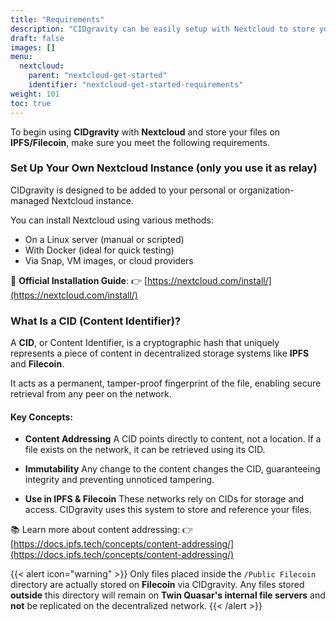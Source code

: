 ```yaml
---
title: "Requirements"
description: "CIDgravity can be easily setup with Nextcloud to store your files on IPFS"
draft: false
images: []
menu:
  nextcloud:
    parent: "nextcloud-get-started"
    identifier: "nextcloud-get-started-requirements"
weight: 101
toc: true
---
```


To begin using **CIDgravity** with **Nextcloud** and store your files on **IPFS/Filecoin**, make sure you meet the following requirements.

### Set Up Your Own Nextcloud Instance (only you use it as relay)

CIDgravity is designed to be added to your personal or organization-managed Nextcloud instance.

You can install Nextcloud using various methods:

* On a Linux server (manual or scripted)
* With Docker (ideal for quick testing)
* Via Snap, VM images, or cloud providers

📖 **Official Installation Guide**:
👉 [https://nextcloud.com/install/](https://nextcloud.com/install/)

### What Is a CID (Content Identifier)?

A **CID**, or Content Identifier, is a cryptographic hash that uniquely represents a piece of content in decentralized storage systems like **IPFS** and **Filecoin**.

It acts as a permanent, tamper-proof fingerprint of the file, enabling secure retrieval from any peer on the network.

#### Key Concepts:

* **Content Addressing**
  A CID points directly to content, not a location. If a file exists on the network, it can be retrieved using its CID.

* **Immutability**
  Any change to the content changes the CID, guaranteeing integrity and preventing unnoticed tampering.

* **Use in IPFS & Filecoin**
  These networks rely on CIDs for storage and access. CIDgravity uses this system to store and reference your files.

📚 Learn more about content addressing:
👉 [https://docs.ipfs.tech/concepts/content-addressing/](https://docs.ipfs.tech/concepts/content-addressing/)


{{< alert icon="warning" >}}
Only files placed inside the `/Public Filecoin` directory are actually stored on **Filecoin** via CIDgravity.
Any files stored **outside** this directory will remain on **Twin Quasar's internal file servers** and **not** be replicated on the decentralized network.
{{< /alert >}}